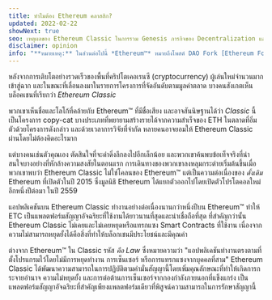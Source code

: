 ```yaml
---
title: ทำไมต้อง Ethereum คลาสสิก?
updated: 2022-02-22
showNext: true
seo: เหตุผลของ Ethereum Classic ในการรวม Genesis ภารกิจของ Decentralization และอนาคตที่สดใสที่สามารถทำได้ด้วย Code is Law
disclaimer: opinion
info: "**หมายเหตุ:** ในส่วนต่อไปนี้ *Ethereum™* หมายถึงโพสต์ DAO Fork [Ethereum Foundation](https://ethereum.org) Mainnet Chain เพื่อไม่ให้สับสนกับ Ethereum *protocol* ซึ่งก็คือ ใช้โครงการบล็อคเชนมากมายรวมถึง Ethereum Classic"
---
```


หลังจากการเติบโตอย่างรวดเร็วของพื้นที่คริปโตเคอเรนซี (cryptocurrency) ผู้เล่นใหม่จำนวนมากเข้าสู่ฉาก และในขณะที่เลื่อนลงมาในรายการโครงการที่จัดอันดับตามมูลค่าตลาด บางคนสังเกตเห็นบล็อคเชนที่เรียกว่า _Ethereum Classic_

พวกเขาเห็นชื่อและโลโก้ที่คล้ายกับ Ethereum™ ที่มีชื่อเสียง และอาจสันนิษฐานได้ว่า _Classic_ นี้เป็นโครงการ copy-cat บางประเภทที่พยายามสร้างรายได้จากความสำเร็จของ ETH ในตลาดที่อิ่มตัวด้วยโครงการดังกล่าว และด้วยเวลาการวิจัยที่จำกัด หลายคนอาจยอมให้ Ethereum Classic ผ่านโดยไม่ต้องคิดอะไรมาก

แต่บางคนเช่นตัวคุณเอง ตัดสินใจที่จะดำดิ่งลึกลงไปอีกเล็กน้อย และพวกเขาค้นพบข้อเท็จจริงที่น่าสนใจบางอย่างที่หักล้างความสงสัยในตอนแรก การเดินทางของพวกเขาลงหลุมกระต่ายเริ่มต้นขึ้นเมื่อพวกเขาพบว่า Ethereum Classic ไม่ใช่โคลนของ Ethereum™ แต่เป็นความต่อเนื่องของ *ดั้งเดิม* Ethereum ที่เปิดตัวในปี 2015 ซึ่งมูลนิธิ Ethereum ได้แยกตัวออกไปโดยเปิดตัวโปรโตคอลใหม่อีกหนึ่งปีต่อมา ในปี 2559

แอปพลิเคชันบน Ethereum Classic ทำงานอย่างต่อเนื่องนานกว่าหนึ่งปีบน Ethereum™ ทำให้ ETC เป็นแพลตฟอร์มสัญญาอัจฉริยะที่ใช้งานได้ยาวนานที่สุดและน่าเชื่อถือที่สุด ที่สำคัญกว่านั้น Ethereum Classic ไม่เคยและไม่เคยหยุดหรือแทรกแซง Smart Contracts ที่ใช้งาน เนื่องจากความไม่สามารถหยุดยั้งได้คือสิ่งที่ทำให้บล็อกเชนมีประโยชน์และมีคุณค่า

ต่างจาก Ethereum™ ใน Classic รหัส _คือ Law_ ซึ่งหมายความว่า "แอปพลิเคชันทำงานตรงตามที่ตั้งโปรแกรมไว้โดยไม่มีการหยุดทำงาน การเซ็นเซอร์ หรือการแทรกแซงจากบุคคลที่สาม" Ethereum Classic ได้พัฒนาความสามารถในการปฏิบัติตามคำมั่นสัญญานี้โดยเพิ่มคุณลักษณะที่ทำให้เกิดการกระจายอำนาจ ความไม่หยุดยั้ง และการต่อต้านการเซ็นเซอร์จากกองกำลังภายนอกที่แข็งแกร่ง เป็นแพลตฟอร์มสัญญาอัจฉริยะที่สำคัญเพียงแพลตฟอร์มเดียวที่พิสูจน์ความสามารถในการรักษาสัญญานี้
